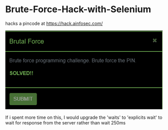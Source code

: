 # Brute-Force-Hack-with-Selenium
hacks a pincode at https://hack.ainfosec.com/

![alt tag](https://github.com/austings/Brute-Force-Hack-with-Selenium/blob/master/pics/preview.png)

If i spent more time on this, I would upgrade the 'waits' to 'explicits wait' to wait for response from the server rather than wait 250ms
